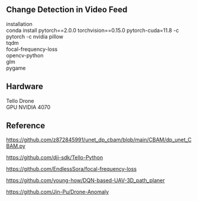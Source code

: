 ## Change Detection in Video Feed
installation <br>
conda install pytorch==2.0.0 torchvision==0.15.0 pytorch-cuda=11.8 -c pytorch -c nvidia 
pillow <br>
tqdm <br>
focal-frequency-loss <br>
opencv-python <br>
glm <br>
pygame  <br>

## Hardware
Tello Drone <br>
GPU NVIDIA 4070

## Reference
https://github.com/z872845991/unet_dp_cbam/blob/main/CBAM/dp_unet_CBAM.py

https://github.com/dji-sdk/Tello-Python

https://github.com/EndlessSora/focal-frequency-loss

https://github.com/young-how/DQN-based-UAV-3D_path_planer

https://github.com/Jin-Pu/Drone-Anomaly